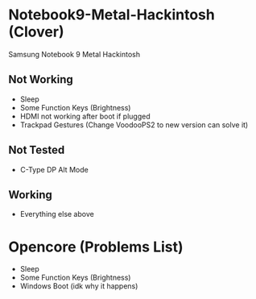 # Notebook9-Metal-Hackintosh (Clover)
Samsung Notebook 9 Metal Hackintosh

## Not Working

- Sleep
- Some Function Keys (Brightness)
- HDMI not working after boot if plugged
- Trackpad Gestures (Change VoodooPS2 to new version can solve it)

## Not Tested

- C-Type DP Alt Mode

## Working

- Everything else above

# Opencore (Problems List)

- Sleep
- Some Function Keys (Brightness)
- Windows Boot (idk why it happens)
